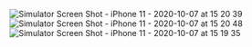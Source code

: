 ![Simulator Screen Shot - iPhone 11 - 2020-10-07 at 15 20 39](https://user-images.githubusercontent.com/62800476/95312486-cfe3a100-08b0-11eb-9fcc-26c5e051a6e2.png)
![Simulator Screen Shot - iPhone 11 - 2020-10-07 at 15 20 48](https://user-images.githubusercontent.com/62800476/95312457-c65a3900-08b0-11eb-8127-0d0b21324fc3.png)
![Simulator Screen Shot - iPhone 11 - 2020-10-07 at 15 19 35](https://user-images.githubusercontent.com/62800476/95312490-d114ce00-08b0-11eb-9d95-8d7cdd723928.png)
